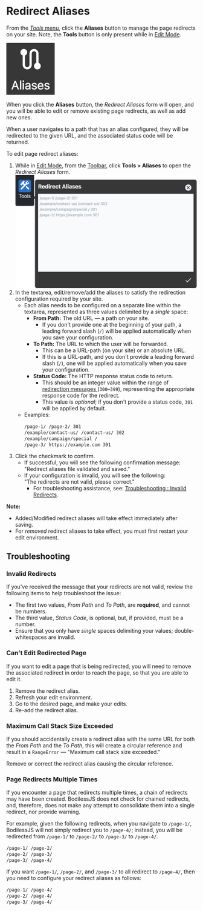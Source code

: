 # Redirect Aliases

From the [_Tools_ menu](../), click the **Aliases** button to manage the page redirects on your
site. Note, the **Tools** button is only present while in [Edit Mode](../../#edit-mode).

![Aliases icon](./assets/ToolsAliasesIcon.jpg ':size=60')

When you click the **Aliases** button, the _Redirect Aliases_ form will open, and you will be able
to edit or remove existing page redirects, as well as add new ones.

When a user navigates to a path that has an alias configured, they will be redirected to the given
URL, and the associated status code will be returned.

To edit page redirect aliases:

01. While in [Edit Mode](../../#edit-mode), from the [Toolbar](../../#toolbar), click **Tools >
    Aliases** to open the _Redirect Aliases_ form.  
    ![Redirect Aliases form](./assets/ToolsRedirectAliases.jpg ':size=50%')
01. In the textarea, edit/remove/add the aliases to satisfy the redirection configuration required
    by your site.
    - Each alias needs to be configured on a separate line within the textarea, represented as three
      values delimited by a _single_ space:
      - **From Path:** The old URL — a path on your site.
        - If you don't provide one at the beginning of your path, a leading forward slash (`/`) will
          be applied automatically when you save your configuration.
      - **To Path:** The URL to which the user will be forwarded.
        - This can be a URL-path (on your site) or an absolute URL.
        - If this is a URL-path, and you don't provide a leading forward slash (`/`), one will be
          applied automatically when you save your configuration.
      - **Status Code:** The HTTP response status code to return.
        - This should be an integer value within the range of [redirection messages
          ](https://developer.mozilla.org/en-US/docs/Web/HTTP/Status#redirection_messages)
          (`300`–`399`), representing the appropriate response code for the redirect.
        - This value is _optional_; if you don't provide a status code, `301` will be applied by
          default.
    - Examples:
      ```
      /page-1/ /page-2/ 301
      /example/contact-us/ /contact-us/ 302
      /example/campaign/special /
      /page-3/ https://example.com 301
      ```
01. Click the checkmark to confirm.
    - If successful, you will see the following confirmation message:  
      "Redirect aliases file validated and saved."
    - If your configuration is invalid, you will see the following:  
      "The redirects are not valid, please correct."
      - For troubleshooting assistance, see: [Troubleshooting : Invalid
        Redirects](#invalid-redirects).

<!-- Inlining HTML to add multi-line info block with ordered list. -->
<div class="warn">
  <strong>Note:</strong>

  - Added/Modified redirect aliases will take effect immediately after saving.
  - For _removed_ redirect aliases to take effect, you must first restart your edit environment.

</div>

## Troubleshooting

### Invalid Redirects

If you've received the message that your redirects are not valid, review the following items to help
troubleshoot the issue:

- The first two values, _From Path_ and _To Path_, are **required**, and cannot be numbers.
- The third value, _Status Code_, is optional, but, if provided, must be a number.
- Ensure that you only have _single_ spaces delimiting your values; double-whitespaces are invalid.

### Can't Edit Redirected Page

If you want to edit a page that is being redirected, you will need to remove the associated redirect
in order to reach the page, so that you are able to edit it.

01. Remove the redirect alias.
01. Refresh your edit environment.
01. Go to the desired page, and make your edits.
01. Re-add the redirect alias.

### Maximum Call Stack Size Exceeded

If you should accidentally create a redirect alias with the same URL for both the _From Path_ and
the _To Path_, this will create a circular reference and result in a `RangeError` — "Maximum call
stack size exceeded."

Remove or correct the redirect alias causing the circular reference.

### Page Redirects Multiple Times

If you encounter a page that redirects multiple times, a chain of redirects may have been created.
BodilessJS does not check for chained redirects, and, therefore, does not make any attempt to
consolidate them into a single redirect, nor provide warning.

For example, given the following redirects, when you navigate to `/page-1/`, BodilessJS will not
simply redirect you to `/page-4/`; instead, you will be redirected from `/page-1/` to `/page-2/` to
`/page-3/` to `/page-4/`.

```
/page-1/ /page-2/
/page-2/ /page-3/
/page-3/ /page-4/
```

If you want `/page-1/`, `/page-2/`, and `/page-3/` to all redirect to `/page-4/`, then you need to
configure your redirect aliases as follows:

```
/page-1/ /page-4/
/page-2/ /page-4/
/page-3/ /page-4/
```
